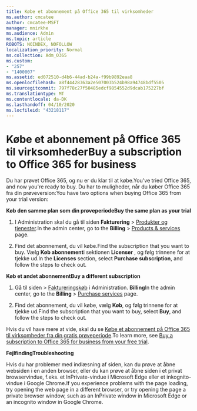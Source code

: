 ```yaml
---
title: Købe et abonnement på Office 365 til virksomheder
ms.author: cmcatee
author: cmcatee-MSFT
manager: mnirkhe
ms.audience: Admin
ms.topic: article
ROBOTS: NOINDEX, NOFOLLOW
localization_priority: Normal
ms.collection: Adm_O365
ms.custom:
- "257"
- "1400007"
ms.assetid: ed072510-d4b6-44ad-b24a-f99b9892eaa8
ms.openlocfilehash: a8f44428363a2e507003b524b98a94748bdf5505
ms.sourcegitcommit: 797f78c27f50485edcf9854552d9dcab175227bf
ms.translationtype: MT
ms.contentlocale: da-DK
ms.lasthandoff: 04/10/2020
ms.locfileid: "43218117"
---
```

# <a name="buy-a-subscription-to-office-365-for-business"></a><span data-ttu-id="9ea49-102">Købe et abonnement på Office 365 til virksomheder</span><span class="sxs-lookup"><span data-stu-id="9ea49-102">Buy a subscription to Office 365 for business</span></span>

<span data-ttu-id="9ea49-103">Du har prøvet Office 365, og nu er du klar til at købe.</span><span class="sxs-lookup"><span data-stu-id="9ea49-103">You've tried Office 365, and now you're ready to buy.</span></span> <span data-ttu-id="9ea49-104">Du har to muligheder, når du køber Office 365 fra din prøveversion:</span><span class="sxs-lookup"><span data-stu-id="9ea49-104">You have two options when buying Office 365 from your trial version:</span></span>
  
 <span data-ttu-id="9ea49-105">**Køb den samme plan som din prøveperiode**</span><span class="sxs-lookup"><span data-stu-id="9ea49-105">**Buy the same plan as your trial**</span></span>
  
1. <span data-ttu-id="9ea49-106">I Administration skal du gå til siden **Fakturering** \> [Produkter og tjenester](https://go.microsoft.com/fwlink/p/?linkid=842054).</span><span class="sxs-lookup"><span data-stu-id="9ea49-106">In the admin center, go to the **Billing** \> [Products & services](https://go.microsoft.com/fwlink/p/?linkid=842054) page.</span></span>

2. <span data-ttu-id="9ea49-107">Find det abonnement, du vil købe.</span><span class="sxs-lookup"><span data-stu-id="9ea49-107">Find the subscription that you want to buy.</span></span> <span data-ttu-id="9ea49-108">Vælg **Køb abonnement**i sektionen **Licenser** , og følg trinnene for at tjekke ud.</span><span class="sxs-lookup"><span data-stu-id="9ea49-108">In the **Licenses** section, select **Purchase subscription**, and follow the steps to check out.</span></span>

<span data-ttu-id="9ea49-109">**Køb et andet abonnement**</span><span class="sxs-lookup"><span data-stu-id="9ea49-109">**Buy a different subscription**</span></span>
  
1. <span data-ttu-id="9ea49-110">Gå til siden \> [Faktureringskøb](https://go.microsoft.com/fwlink/p/?linkid=868433) i Administration. **Billing**</span><span class="sxs-lookup"><span data-stu-id="9ea49-110">In the admin center, go to the **Billing** \> [Purchase services](https://go.microsoft.com/fwlink/p/?linkid=868433) page.</span></span>

3. <span data-ttu-id="9ea49-111">Find det abonnement, du vil købe, vælg **Køb**, og følg trinnene for at tjekke ud.</span><span class="sxs-lookup"><span data-stu-id="9ea49-111">Find the subscription that you want to buy, select **Buy**, and follow the steps to check out.</span></span>

<span data-ttu-id="9ea49-112">Hvis du vil have mere at vide, skal du se [Købe et abonnement på Office 365 til virksomheder fra din gratis prøveperiode](https://docs.microsoft.com/office365/admin/subscriptions-and-billing/buy-a-subscription-from-your-free-trial).</span><span class="sxs-lookup"><span data-stu-id="9ea49-112">To learn more, see [Buy a subscription to Office 365 for business from your free trial](https://docs.microsoft.com/office365/admin/subscriptions-and-billing/buy-a-subscription-from-your-free-trial).</span></span>

<span data-ttu-id="9ea49-113">**Fejlfinding**</span><span class="sxs-lookup"><span data-stu-id="9ea49-113">**Troubleshooting**</span></span>

<span data-ttu-id="9ea49-114">Hvis du har problemer med indlæsning af siden, kan du prøve at åbne websiden i en anden browser, eller du kan prøve at åbne siden i et privat browservindue, f.eks. et InPrivate-vindue i Microsoft Edge eller et inkognito-vindue i Google Chrome.</span><span class="sxs-lookup"><span data-stu-id="9ea49-114">If you experience problems with the page loading, try opening the web page in a different browser, or try opening the page a private browser window, such as an InPrivate window in Microsoft Edge or an incognito window in Google Chrome.</span></span>
